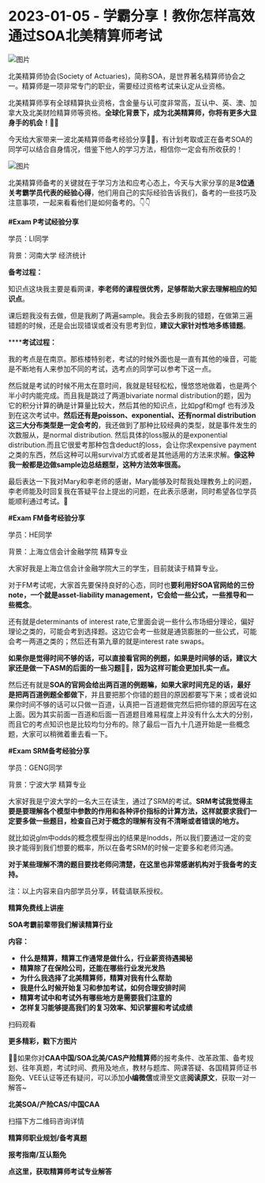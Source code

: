 # 2023-01-05 - 学霸分享！教你怎样高效通过SOA北美精算师考试

![图片](https://mmbiz.qpic.cn/mmbiz_jpg/mK3FpI9af4kpwsvQadibUCKtJXjwazMtvLIZianjl84OysgPxXw8Hn7LB7h0GQVecmVkEpnibCbaITMWjfR2AUEsw/640?wx_fmt=jpeg&tp=webp&wxfrom=5&wx_lazy=1)

北美精算师协会(Society of Actuaries)，简称SOA，是世界著名精算师协会之一。精算师是一项非常专门的职业，需要经过资格考试来认定从业资格。

北美精算师享有全球精算执业资格，含金量与认可度非常高，互认中、英、澳、加拿大及北美财险精算师等资格。**全球化背景下，成为北美精算师，你将有更多大显身手的机会！👏👏**

今天给大家带来一波北美精算师备考经验分享📝📝，有计划考取或正在备考SOA的同学可以结合自身情况，借鉴下他人的学习方法，相信你一定会有所收获的！

![图片](https://mmbiz.qpic.cn/mmbiz_jpg/ZQ5icu64mWePUy4oOKgf43mq63LOt9RGZkuzoia5H9AGbcfz9FuYRGOic8X5pqLNstqgQwMzDyic6aTHmPINw0rTjQ/640?wx_fmt=jpeg&tp=webp&wxfrom=5&wx_lazy=1)

北美精算师备考的关键就在于学习方法和应考心态上，今天与大家分享的是**3位通关考霸学员代表的经验心得**，他们用自己的实际经验告诉我们，备考的一些技巧及注意事项，一起来看看他们是如何备考的。👇👇

**#Exam P考试经验分享**

学员：LI同学

背景：河南大学 经济统计

**备考过程：**

知识点这块我主要是看网课，**李老师的课程很优秀，足够帮助大家去理解相应的知识点**。

课后题我没有去做，但是我刷了两遍sample。我会去多刷我的错题，在做第三遍错题的时候，还是会出现错误或者没有思考到位，**建议大家针对性地多练错题**。

******考试过程：**

我的考点是在南京。那栋楼特别老，考试的时候外面也是一直有其他的噪音，可能是不断地有人来参加不同的考试，选考点的同学可以参考下这一点。

然后就是考试的时候不用太在意时间，我就是轻轻松松，慢悠悠地做着，也是两个半小时内能完成。而且我是跳过了两道bivariate normal distribution的题，因为它的积分计算的确是计算量比较大，然后其他的知识点，比如pgf和mgf 也有涉及到在这次考试中。**然后还有是poisson、exponential、还有normal distribution这三大分布类型是一定会考的**，我还做到了那种比较经典的类型，就是事件发生的次数服从，是normal distribution. 然后具体的loss服从的是exponential distribution.而且它很爱考那种包含deduct的loss，会让你求expensive payment之类的东西，然后这种可以用survival方式或者是其他适用的方法来求解。**像这种我一般都是边做sample边总结题型，这种方法效率很高。**

最后表达一下我对Mary和李老师的感谢，Mary能够及时帮我处理教务上的问题，李老师能及时回复我在答疑平台上提出的问题，在此表示感谢，同时希望各位学员能顺利通过考试。💪

**#Exam FM备考经验分享**

学员：HE同学

背景：上海立信会计金融学院 精算专业

大家好我是上海立信会计金融学院大三的学生，目前就读于精算专业。

对于FM考试呢，大家首先要保持良好的心态，同时也**要利用好SOA官网给的三份note，一个就是asset-liability management，它会给一些公式，一些推导和一些概念**。

还有就是determinants of interest rate,它里面会说一些什么市场细分理论，偏好理论之类的，可能会考到选择题。这边它会考一些就是通货膨胀的一些公式，可能会考一两道之类的；然后还有第九章的就是interest rate swaps。 

**如果你是觉得时间不够的话，可以直接看官网的例题，如果是时间够的话，建议大家还是做一下ASM的后面的一些习题📖📖，因为这样可能会更加扎实一点。**

然后还有就是**SOA的官网会给出两百道的例题嘛，如果大家时间充足的话，最好是把两百道例题全都做下**，并且要把那个你错的题目的原因都要写下来；或者说如果你时间不够的话可以只做一百道，认真把一百道题做完然后把你错的原因写在这上面。因为其实前面一百道和后面一百道题目难易程度上并没有什么太大的分别，而且它的考点知识也是比较均匀分布的。除了最后一百九十几道开始是一些概念题，大家可以稍微着重去看一下。

**#Exam SRM备考经验分享**

学员：GENG同学

背景：宁波大学 精算专业

大家好我是宁波大学的一名大三在读生，通过了SRM的考试。**SRM考试我觉得主要是要理解各个模型中参数的作用和各种评价指标的计算方法，这样就要求我们一定要多做一些题目，检查自己对于概念的理解有没有不清晰或者错误的地方。**

就比如说glm中odds的概念模型得出的结果是lnodds，所以我们要通过一定的变换才能得到我们想要的概率，所以在备考SRM的时候一定要多和老师沟通。

**对于某些理解不清的题目要找老师问清楚，在这里也非常感谢机构对于我备考的支持。**

注：以上内容来自内部学员分享，转载请联系授权。

**精算免费线上讲座**

**SOA考霸前辈带我们解读精算行业**

**内容：**

* **什么是精算，精算工作通常是做什么，行业薪资待遇揭秘**
* **精算除了在保险公司，还能在哪些行业发光发热**
* **为什么我选择了北美精算师，精算对我有什么帮助**
* **我是什么时候开始复习和参加考试，如何合理安排时间**
* **精算考试中和考试外有哪些地方是需要我们注意的**
* **怎样复习能够提高我们的复习效率、知识掌握和考试成绩**


扫码观看

**更多精彩，戳下方图片**


[](http://mp.weixin.qq.com/s?__biz=Mzg5ODgxNDE0NQ==&mid=2247487955&idx=1&sn=4cd64dbe9b2ed7a555f78b31464a987b&chksm=c05d887df72a016ba99af58538df3fcffe85c27d0de302cdbafe776b98794878482e6edccbe8&scene=21#wechat_redirect)

[](http://mp.weixin.qq.com/s?__biz=Mzg5ODgxNDE0NQ==&mid=2247488824&idx=1&sn=adb6ccdf833a908a57cc3b1fe60cea58&chksm=c05d8c96f72a0580c652da9466ff9884ae380135faef799c58b908b356d6712b56287100ea41&scene=21#wechat_redirect)

[](http://mp.weixin.qq.com/s?__biz=Mzg5ODgxNDE0NQ==&mid=2247488823&idx=1&sn=4a7f2d2b72ef040c6df9dbf5e3c8ce17&chksm=c05d8c99f72a058f1d4ffa093bf2b1c54b67ffc717df19776a704cd102272c32b5833efec234&scene=21#wechat_redirect)

[](http://mp.weixin.qq.com/s?__biz=Mzg5ODgxNDE0NQ==&mid=2247488785&idx=1&sn=9c4973f67fd0347a0f0f48f71ad1bb3c&chksm=c05d8cbff72a05a93f2b6d814c18b3328d8715f7c91fe024c32d8ece80f1b0a7e1366634cc52&scene=21#wechat_redirect)

[](http://mp.weixin.qq.com/s?__biz=Mzg5ODgxNDE0NQ==&mid=2247485880&idx=1&sn=0ba2bf0e4451dec32a929e06b118121c&chksm=c05d9016f72a1900fe9894195b322250dec7c7456ca30c5cce94ae6819d30bc65094e2e2719d&scene=21#wechat_redirect)

[](http://mp.weixin.qq.com/s?__biz=Mzg5ODgxNDE0NQ==&mid=2247483716&idx=1&sn=e1df2885756e4f4a72d0567ffa4690bb&chksm=c05d98eaf72a11fca6a29c8eb62754a0b92898373d1de868332308fafe026d4c456fc0f4653f&scene=21#wechat_redirect)

[](http://mp.weixin.qq.com/s?__biz=Mzg5ODgxNDE0NQ==&mid=2247484036&idx=1&sn=9bfce993ba0c830ec1e4b39b6716dd12&chksm=c05d9b2af72a123ccbaf001cc3fc565750743273fa0647a136e7593c7e21d55402af0fed5006&scene=21#wechat_redirect)

[](http://mp.weixin.qq.com/s?__biz=Mzg5ODgxNDE0NQ==&mid=2247484305&idx=1&sn=faae400b6a109a99b390d9cf3b2e4c29&chksm=c05d9a3ff72a1329c36d211fdd502501b728c1692d079cf95ee41fd0269002f7c72cffff1ad0&scene=21#wechat_redirect)



**💁‍♀️**如果你对**CAA中国/SOA北美/CAS产险精算师**的报考条件、改革政策、备考规划、往年真题，考试时间、费用及地点，教材与题库、网课答疑、各国精算师证书豁免、VEE认证等还有疑问，可以添加**小编微信**或滑至文底**阅读原文**，获取一对一解答~

**北美SOA/产险CAS/中国CAA**

扫描下方二维码咨询详情


**精算师职业规划/备考真题**

**报考指南/互认豁免**


**点这里，获取精算师考试专业解答**